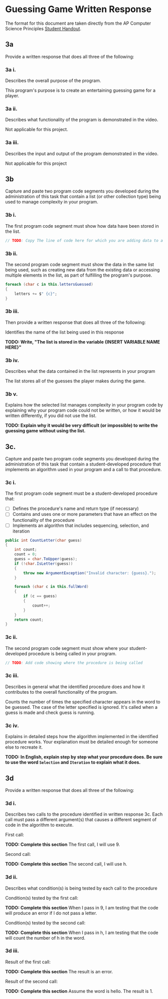 # Guessing Game Written Response

The format for this document are taken directly from the AP Computer Science
Principles [Student Handout](../support/ap-csp-student-task-directions.pdf).

## 3a

Provide a written response that does all three of the following:

### 3a i.

Describes the overall purpose of the program.

This program's purpose is to create an entertaining guessing game for a player.

### 3a ii.

Describes what functionality of the program is demonstrated in the video.

Not applicable for this project.

### 3a iii.

Describes the input and output of the program demonstrated in the video.

Not applicable for this project

## 3b

Capture and paste two program code segments you developed during the
administration of this task that contain a list (or other collection type) being
used to manage complexity in your program.

### 3b i.

The first program code segment must show how data have been stored in the list.

```csharp
// TODO: Copy The line of code here for which you are adding data to a list
```

### 3b ii.

The second program code segment must show the data in the same list being used,
such as creating new data from the existing data or accessing multiple elements
in the list, as part of fulfilling the program's purpose.

```csharp
foreach (char c in this.lettersGuessed)
{
    letters += $" {c}";
}
```

### 3b iii.

Then provide a written response that does all three of the following:

Identifies the name of the list being used in this response

**TODO: Write, "The list is stored in the variable {INSERT VARIABLE NAME
HERE}"**

### 3b iv.

Describes what the data contained in the list represents in your program

The list stores all of the guesses the player makes during the game.

### 3b v.

Explains how the selected list manages complexity in your program code by
explaining why your program code could not be written, or how it would be
written differently, if you did not use the list.

**TODO: Explain why it would be very difficult (or impossible) to write 
the guessing game without using the list.**

## 3c.

Capture and paste two program code segments you developed during the
administration of this task that contain a student-developed procedure that
implements an algorithm used in your program and a call to that procedure.

### 3c i.

The first program code segment must be a student-developed procedure that:

- [ ] Defines the procedure's name and return type (if necessary)
- [ ] Contains and uses one or more parameters that have an effect on the functionality of the procedure
- [ ] Implements an algorithm that includes sequencing, selection, and iteration

```csharp
public int CountLetter(char guess)
{
    int count;
    count = 0;
    guess = char.ToUpper(guess);
    if (!char.IsLetter(guess))
    {
        throw new ArgumentException("Invalid character: {guess}.");
    }

    foreach (char c in this.fullWord)
    {
        if (c == guess)
        {
            count++;
        }
    }
    return count;
}
```

### 3c ii.

The second program code segment must show where your student-developed procedure is being called in your program.

```csharp
// TODO: Add code showing where the procedure is being called
```

### 3c iii.

Describes in general what the identified procedure does and how it contributes to the overall functionality of the program.

Counts the number of times the specified character appears in the word to be guessed.  The case of the letter specified is ignored. It's called when a guess is made and check guess is running.

### 3c iv.

Explains in detailed steps how the algorithm implemented in the identified procedure works. Your explanation must be detailed enough for someone else to recreate it.

**TODO: In English, explain step by step what your procedure does. Be sure to use the word `Selection` and `Iteration` to explain what it does.**

## 3d

Provide a written response that does all three of the following:

### 3d i.

Describes two calls to the procedure identified in written response 3c. Each call must pass a different argument(s) that causes a different segment of code in the algorithm to execute.

First call:

**TODO: Complete this section**
The first call, I will use 9.

Second call:

**TODO: Complete this section**
The second call, I will use h.

### 3d ii.

Describes what condition(s) is being tested by each call to the procedure

Condition(s) tested by the first call:
 
**TODO: Complete this section**
When I pass in 9, I am testing that the code will produce an error if I do not pass a letter.

Condition(s) tested by the second call:

**TODO: Complete this section**
When I pass in h, I am testing that the code will count the number of h in the word.

### 3d iii.

Result of the first call:

**TODO: Complete this section**
The result is an error.

Result of the second call:

**TODO: Complete this section**
Assume the word is hello. The result is 1.
